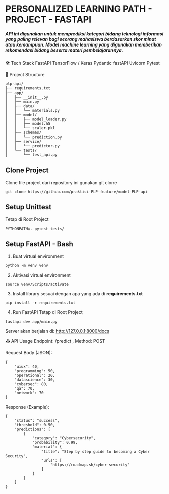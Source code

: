 # PERSONALIZED LEARNING PATH - PROJECT - FASTAPI 
##### API ini digunakan untuk memprediksi kategori bidang teknologi informasi yang paling relevan bagi seorang mahasiswa berdasarkan skor minat atau kemampuan. Model machine learning yang digunakan memberikan rekomendasi bidang beserta materi pembelajarannya.

🛠️ Tech Stack
FastAPI
TensorFlow / Keras
Pydantic
fastAPI
Uvicorn 
Pytest 

📂 Project Structure
```
plp-api/
├── requirements.txt
├── app/
│   ├── __init__.py
│   ├── main.py
│   ├── data/
│   │   └── materials.py
│   ├── model/
│   │   ├── model_loader.py
│   │   ├── model.h5
│   │   └── scaler.pkl
│   ├── schemas/
│   │   └── prediction.py
│   ├── service/
│   │   └── predictor.py
│   └── tests/
│       └── test_api.py
```

## Clone Project
  Clone file project dari repository ini gunakan git clone
  ```
  git clone https://github.com/praktisi-PLP-feature/model-PLP-api
  ```

## Setup Unittest
Tetap di Root Project
```
PYTHONPATH=. pytest tests/
```

## Setup FastAPI - Bash
1. Buat virtual environment
  ```
  python -m venv venv
  ```
2. Aktivasi virtual environment
  ```
  source venv/Scripts/activate
  ```
3. Install library sesuai dengan apa yang ada di **requirements.txt**
  ```
  pip install -r requirements.txt
  ```
4. Run FastAPI
   Tetap di Root Project
  ```
  fastapi dev app/main.py
  ```
  Server akan berjalan di:
  http://127.0.0.1:8000/docs

📤 API Usage
Endpoint: /predict , Method: POST

Request Body (JSON):
```
{
    "uiux": 40,
    "programming": 50,
    "operational": 20,
    "datascience": 30,
    "cybersec": 80,
    "qa": 70,
    "network": 70
}
```

Response (Example):
```
{
    "status": "success",
    "threshold": 0.50,
    "predictions": [
        {
            "category": "Cybersecurity",
            "probability": 0.99,
            "material": {
                "title": "Step by step guide to becoming a Cyber Security",
                "urls": [
                    "https://roadmap.sh/cyber-security"
                ]
            }
        }
    ]
}
```
